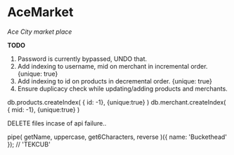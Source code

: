 <H1>AceMarket</H1>
  <i>Ace City market place</i>

**TODO**
<ol>
  <li>Password is currently bypassed, UNDO that.</li>
  <li>Add indexing to username, mid on merchant in incremental order. {unique: true}</li>
  <li>Add indexing to id on products in decremental order. {unique: true}</li>
  <li>Ensure duplicacy check while updating/adding products and merchants.</li>
</ol>

db.products.createIndex( { id: -1}, {unique:true} )
db.merchant.createIndex( { mid: -1}, {unique:true} )


DELETE files incase of api failure..

pipe(
  getName,
  uppercase,
  get6Characters,
  reverse
)({ name: 'Buckethead' });
// 'TEKCUB'
